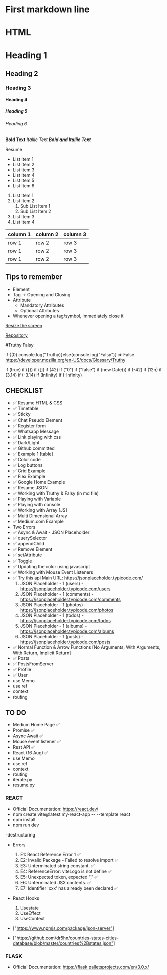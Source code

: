 # First markdown line

# HTML

# Heading 1

## Heading 2

### Heading 3

#### Heading 4

##### Heading 5

###### Heading 6

**Bold Text**
_Itallic Text_
**_Bold and Itallic Text_**

Resume

- List Item 1
- List Item 2
- List Item 3
- List Item 4
- List Item 5
- List Item 6

1. List Item 1
2. List Item 2
   1. Sub List Item 1
   2. Sub List Item 2
3. List Item 3
4. List Item 4

| column 1 | column 2 | column 3 |
| -------- | -------- | -------- |
| row 1    | row 2    | row 3    |
| row 1    | row 2    | row 3    |
| row 1    | row 2    | row 3    |

## Tips to remember

- Element
- Tag -> Opening and Closing
- Attribute
  - Mandatory Attributes
  - Optional Attributes
- Whenever opening a tag/symbol, immediately close it

[Resize the screen](./screenshots/image.png "Working with Responsive Websites")

[Repository](https://github.com/jyotika-dev/fullstack-integraminds/tree/main)

#Truthy Falsy

if {(0) console.log("Truthy)}else{console.log("Falsy")}
=> False
https://developer.mozilla.org/en-US/docs/Glossary/Truthy

if (true)
if ({})
if ([])
if (42)
if ("0")
if ("false")
if (new Date())
if (-42)
if (12n)
if (3.14)
if (-3.14)
if (Infinity)
if (-Infinity)

## CHECKLIST

- ✅ Resume HTML & CSS 
- ✅ Timetable 
- ✅ Sticky 
- ✅ Chat Pseudo Element 
- ✅ Register form 
- ✅ Whatsapp Message 
- ✅ Link playing with css 
- ✅ Dark/Light 
- ✅ Github committed 
- ✅ Example 1 [table] 
- ✅ Color code 
- ✅ Log buttons 
- ✅ Grid Example
- ✅ Flex Example
- ✅ Google Home Example 
- ✅ Resume JSON
- ✅ Working with Truthy & Falsy (in md file)
- ✅ Playing with Variable
- ✅ Playing with console
- ✅ Working with Array [JS] 
- ✅ Multi Dimensional Array 
- ✅ Medium.com Example
- Two Errors
- ✅ Async & Await - JSON Placeholder
- ✅ querySelector
- ✅ appendChild
- ✅ Remove Element
- ✅ setAttribute
- ✅ Toggle
- ✅ Updating the color using javascript
- ✅ Working with Mouse Event Listeners
- ✅ Try this api
  Main URL: https://jsonplaceholder.typicode.com/
  1. JSON Placeholder - 1 (users) - https://jsonplaceholder.typicode.com/users
  2. JSON Placeholder - 1 (comments) - https://jsonplaceholder.typicode.com/comments
  3. JSON Placeholder - 1 (photos) - https://jsonplaceholder.typicode.com/photos
  4. JSON Placeholder - 1 (todos) - https://jsonplaceholder.typicode.com/todos
  5. JSON Placeholder - 1 (albums) - https://jsonplaceholder.typicode.com/albums
  6. JSON Placeholder - 1 (posts) - https://jsonplaceholder.typicode.com/posts
- ✅ Normal Function & Arrow Functions [No Arguments, With Arguments, With Return, Implicit Return]
- ✅ Posts
- ✅ PostsFromServer
- ✅ Profile
- ✅ User
- use Memo
- use ref
- context
- routing

## TO DO

- Medium Home Page ✅
- Promise ✅
- Async Await ✅
- Mouse event listener ✅
- Rest API ✅
- React (16 Aug) ✅
- use Memo
- use ref
- context
- routing
- iterate.py
- resume.py


### REACT
- Official Documentation: https://react.dev/
- npm create vite@latest my-react-app -- --template react
- npm install
- npm run dev

-destructuring
- Errors
  1. E1: React Reference Error 1 ✅
  2. E2: Invalid Package - Failed to resolve import ✅
  3. E3: Unterminated string constant. ✅
  4. E4: ReferenceError: viteLogo is not define ✅
  5. E5: Unexpected token, expected "," ✅
  6. E6: Unterminated JSX contents. ✅
  7. E7: Identifier 'xxx' has already been declared ✅

  <!-- 3. type error
  4. range error
  5. syntax error -->
- React Hooks
  1. Usestate
  2. UseEffect
  3. UseContext
- ["https://www.npmjs.com/package/json-server"]
- ["https://github.com/dr5hn/countries-states-cities-database/blob/master/countries%2Bstates.json"]


<!-- CONTINUE FROM LOADING GIF PART 
      SCREENSHOT: 173
 -->
  
### FLASK
- Official Documentation: https://flask.palletsprojects.com/en/3.0.x/

